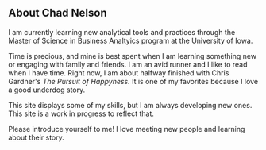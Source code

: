 ## About Chad Nelson

I am currently learning new analytical tools and practices through the Master of Science in Business Analtyics program at the University of Iowa.

Time is precious, and mine is best spent when I am learning something new or engaging with family and friends. I am an avid runner and I like to read when I have time. Right now, I am about halfway finished with Chris Gardner's *The Pursuit of Happyness.* It is one of my favorites because I love a good underdog story. 

This site displays some of my skills, but I am always developing new ones. This site is a work in progress to reflect that.

Please introduce yourself to me! I love meeting new people and learning about their story.

